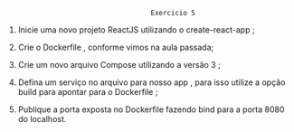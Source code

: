                                         Exercicio 5

1. Inicie uma novo projeto ReactJS utilizando o create-react-app ;

2. Crie o Dockerfile , conforme vimos na aula passada;

3. Crie um novo arquivo Compose utilizando a versão 3 ;

4. Defina um serviço no arquivo para nosso app , para isso utilize a opção build para apontar para o Dockerfile ;

5. Publique a porta exposta no Dockerfile fazendo bind para a porta 8080 do localhost.